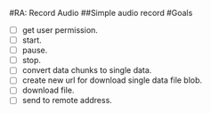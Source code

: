 #RA: Record Audio
##Simple audio record
#Goals
- [ ] get user permission.
- [ ] start.
- [ ] pause.
- [ ] stop.
- [ ] convert data chunks to single data.
- [ ] create new url for download single data file blob.
- [ ] download file.
- [ ] send to remote address.
